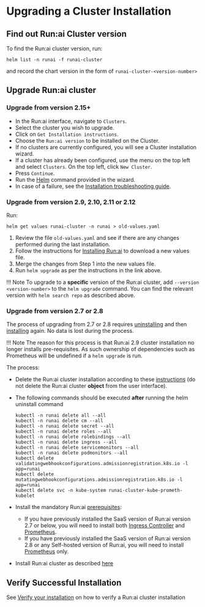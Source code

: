 
# Upgrading a Cluster Installation

## Find out Run:ai Cluster version 

To find the Run:ai cluster version, run:

```
helm list -n runai -f runai-cluster
```

and record the chart version in the form of `runai-cluster-<version-number>`

## Upgrade Run:ai cluster 

### Upgrade from version 2.15+
* In the Run:ai interface, navigate to `Clusters`.
* Select the cluster you wish to upgrade.
* Click on `Get Installation instructions`.
* Choose the `Run:ai version` to be installed on the Cluster.
* If no clusters are currently configured, you will see a Cluster installation wizard. 
* If a cluster has already been configured, use the menu on the top left and select `Clusters`. On the top left, click `New Cluster`.
* Press `Continue`.
* Run the [Helm](https://helm.sh/docs/intro/install/) command provided in the wizard.
* In case of a failure, see the [Installation troubleshooting guide](../../troubleshooting/troubleshooting.md#installation).

### Upgrade from version 2.9, 2.10, 2.11 or 2.12 
Run:

```
helm get values runai-cluster -n runai > old-values.yaml
```

1. Review the file `old-values.yaml` and see if there are any changes performed during the last installation.
2. Follow the instructions for [Installing Run:ai](cluster-install.md#install-runai) to download a new values file. 
3. Merge the changes from Step 1 into the new values file.
4. Run `helm upgrade` as per the instructions in the link above. 


!!! Note
    To upgrade to a __specific__ version of the Run:ai cluster, add `--version <version-number>` to the `helm upgrade` command. You can find the relevant version with `helm search repo` as described above. 

### Upgrade from version 2.7 or 2.8

The process of upgrading from 2.7 or 2.8 requires [uninstalling](./cluster-delete.md) and then [installing](./cluster-install.md) again. No data is lost during the process. 

!!! Note
    The reason for this process is that Run:ai 2.9 cluster installation no longer installs pre-requisites. As such ownership of dependencies such as Prometheus will be undefined if a `helm upgrade` is run.

The process:

* Delete the Run:ai cluster installation according to these [instructions](cluster-delete.md) (do not delete the Run:ai cluster __object__ from the user interface).
* The following commands should be executed __after__ running the helm uninstall command 
    ```
    kubectl -n runai delete all --all
    kubectl -n runai delete cm --all
    kubectl -n runai delete secret --all
    kubectl -n runai delete roles --all
    kubectl -n runai delete rolebindings --all
    kubectl -n runai delete ingress --all
    kubectl -n runai delete servicemonitors --all
    kubectl -n runai delete podmonitors --all
    kubectl delete validatingwebhookconfigurations.admissionregistration.k8s.io -l app=runai
    kubectl delete mutatingwebhookconfigurations.admissionregistration.k8s.io -l app=runai
    kubectl delete svc -n kube-system runai-cluster-kube-prometh-kubelet
    ``` 
* Install the mandatory Run:ai [prerequisites](cluster-prerequisites.md):
    * If you have previously installed the SaaS version of Run:ai version 2.7 or below, you will need to install both [Ingress Controller](cluster-prerequisites.md#ingress-controller) and [Prometheus](cluster-prerequisites.md#prometheus).
    * If you have previously installed the SaaS version of Run:ai version 2.8 or any Self-hosted version of Run:ai, you will need to install [Prometheus](cluster-prerequisites.md#prometheus) only.


* Install Run:ai cluster as described [here](cluster-install.md)

## Verify Successful Installation

See [Verify your installation](cluster-install.md#verify-your-installation) on how to verify a Run:ai cluster installation



